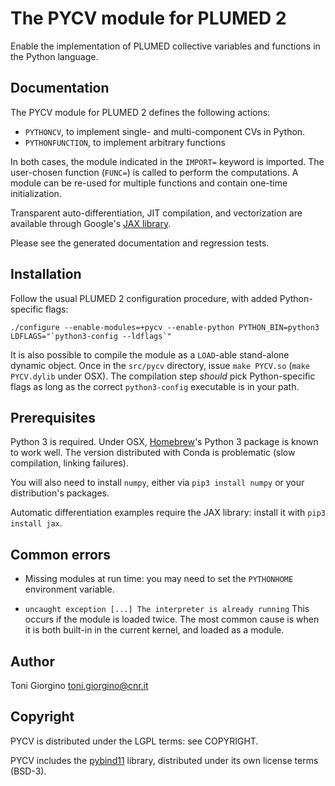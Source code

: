 The PYCV module for PLUMED 2
====================================

Enable the implementation of PLUMED collective variables and functions
in the Python language.



Documentation
------------------------------------

The PYCV module for PLUMED 2 defines the following actions:

 * `PYTHONCV`, to implement single- and multi-component CVs in Python.
 * `PYTHONFUNCTION`, to implement arbitrary functions

In both cases, the module indicated in the `IMPORT=` keyword is
imported. The user-chosen function (`FUNC=`) is called to perform the
computations. A module can be re-used for multiple functions and
contain one-time initialization.

Transparent auto-differentiation, JIT compilation, and vectorization
are available through Google's [JAX
library](https://github.com/google/jax).

Please see the generated documentation and regression tests. 



Installation
------------------------------------

Follow the usual PLUMED 2 configuration procedure, with added
Python-specific flags:

```
./configure --enable-modules=+pycv --enable-python PYTHON_BIN=python3 LDFLAGS="`python3-config --ldflags`"
```

It is also possible to compile the module as a `LOAD`-able stand-alone
dynamic object.  Once in the `src/pycv` directory, issue `make
PYCV.so` (`make PYCV.dylib` under OSX). The compilation step *should*
pick Python-specific flags as long as the correct `python3-config`
executable is in your path.



Prerequisites
------------------------------------

Python 3 is required. Under OSX, [Homebrew](https://brew.sh)'s Python
3 package is known to work well. The version distributed with Conda is
problematic (slow compilation, linking failures).

You will also need to install `numpy`, either via `pip3 install
numpy` or your distribution's packages.

Automatic differentiation examples require the JAX library: install
it with `pip3 install jax`.


Common errors
------------------------------------

* Missing modules at run time: you may need to set the `PYTHONHOME`
  environment variable.

* `uncaught exception [...] The interpreter is already running` This
  occurs if the module is loaded twice. The most common cause is when
  it is both built-in in the current kernel, and loaded as a module.



Author
------------------------------------

Toni Giorgino <toni.giorgino@cnr.it>


Copyright
------------------------------------

PYCV is distributed under the LGPL terms: see COPYRIGHT.

PYCV includes the [pybind11](https://github.com/pybind/pybind11)
library, distributed under its own license terms (BSD-3).


